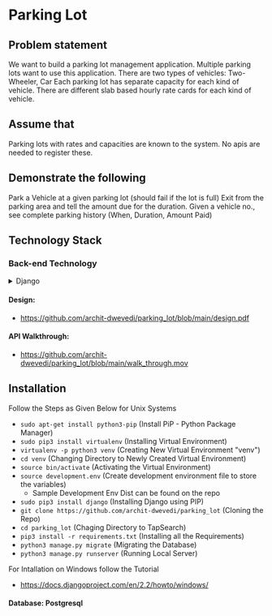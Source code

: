 # Parking Lot

## Problem statement
We want to build a parking lot management application. Multiple parking lots want to use this application. 
There are two types of vehicles: Two-Wheeler, Car
Each parking lot has separate capacity for each kind of vehicle.
There are different slab based hourly rate cards for each kind of vehicle.

## Assume that
Parking lots with rates and capacities are known to the system. No apis are needed to register these.

## Demonstrate the following
Park a Vehicle at a given parking lot (should fail if the lot is full)
Exit from the parking area and tell the amount due for the duration.
Given a vehicle no., see complete parking history (When, Duration, Amount Paid)


## Technology Stack

### Back-end Technology

<details>
	<summary>Django</summary>
    <h4>
        What is Django?
    </h4>
    Django is a high-level python web framework that encourages rapid Development and clean, pragmatic design.
    <h4>
        Why Django?
    </h4>
    <ul>
        <li>Scalable & Reliable - It's been 13 years Django started developing its framework</li>
        <li>Secure - As it have inbuilt authentication, authorization and session management which makes it secure.</li>
        <li>In-built Admin.</li>
        <li>MVC Architecture</li>
    </ul>
    <br><b>Reference:</b> <a href="https://djangostars.com/blog/why-we-use-django-framework/">Why Django?</a>
</details>

#### Design:
- https://github.com/archit-dwevedi/parking_lot/blob/main/design.pdf

#### API Walkthrough:
- https://github.com/archit-dwevedi/parking_lot/blob/main/walk_through.mov

## Installation

Follow the Steps as Given Below for Unix Systems 

- `sudo apt-get install python3-pip` (Install PiP - Python Package Manager)
- `sudo pip3 install virtualenv` (Installing Virtual Environment)
- `virtualenv -p python3 venv` (Creating New Virtual Environment "venv")
- `cd venv` (Changing Directory to Newly Created Virtual Environment)
- `source bin/activate` (Activating the Virtual Environment)
- `source development.env` (Create development environment file to store the variables)
    - Sample Development Env Dist can be found on the repo
- `sudo pip3 install django` (Installing Django using PIP)
- `git clone https://github.com/archit-dwevedi/parking_lot` (Cloning the Repo)
- `cd parking_lot` (Chaging Directory to TapSearch)
- `pip3 install -r requirements.txt` (Installing all the Requirements)
- `python3 manage.py migrate` (Migrating the Database)
- `python3 manage.py runserver` (Running Local Server)

For Intallation on Windows follow the Tutorial
 - https://docs.djangoproject.com/en/2.2/howto/windows/
 
#### Database: Postgresql

